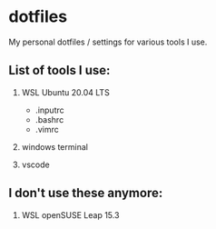 # dotfiles
My personal dotfiles / settings for various tools I use.

## List of tools I use:

1. WSL Ubuntu 20.04 LTS
   * .inputrc
   * .bashrc
   * .vimrc

2. windows terminal
3. vscode

## I don't use these anymore:
1. WSL openSUSE Leap 15.3
